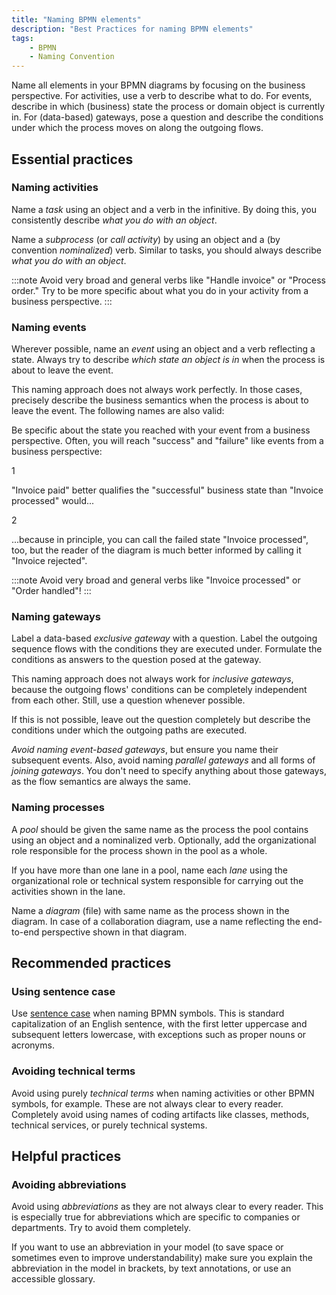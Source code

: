 ```yaml
---
title: "Naming BPMN elements"
description: "Best Practices for naming BPMN elements"
tags:
    - BPMN
    - Naming Convention
---
```


Name all elements in your BPMN diagrams by focusing on the business perspective. For activities, use a verb to describe what to do. For events, describe in which (business) state the process or domain object is currently in. For (data-based) gateways, pose a question and describe the conditions under which the process moves on along the outgoing flows.

## Essential practices

### Naming activities

Name a *task* using an object and a verb in the infinitive. By doing this, you consistently describe *what you do with an object*.

<div bpmn="naming-bpmn-elements-assets/task.bpmn" />

Name a *subprocess* (or *call activity*) by using an object and a  (by convention *nominalized*) verb. Similar to tasks, you should always describe *what you do with an object*.

<div bpmn="naming-bpmn-elements-assets/subprocess.bpmn" />

:::note
Avoid very broad and general verbs like "Handle invoice" or "Process order." Try to be more specific about what you do in your activity from a business perspective.
:::

### Naming events

Wherever possible, name an *event* using an object and a verb reflecting a state. Always try to describe *which state an object is in* when the process is about to leave the event.

<div bpmn="naming-bpmn-elements-assets/event.bpmn" />

This naming approach does not always work perfectly. In those cases, precisely describe the business semantics when the process is about to leave the event. The following names are also valid:

<div bpmn="naming-bpmn-elements-assets/event-alternative.bpmn" />

Be specific about the state you reached with your event from a business perspective. Often, you will reach "success" and "failure" like events from a business perspective:

<div bpmn="naming-bpmn-elements-assets/gateway.bpmn" callouts="invoice_paid, invoice_rejected" />

<span className="callout">1</span>

"Invoice paid" better qualifies the "successful" business state than "Invoice processed" would...

<span className="callout">2</span>

...because in principle, you can call the failed state "Invoice processed", too, but the reader of the diagram is much better informed by calling it "Invoice rejected".

:::note
Avoid very broad and general verbs like "Invoice processed" or "Order handled"!
:::

### Naming gateways

Label a data-based *exclusive gateway* with a question. Label the outgoing sequence flows with the conditions they are executed under. Formulate the conditions as answers to the question posed at the gateway.

<div bpmn="naming-bpmn-elements-assets/gateway.bpmn" />

This naming approach does not always work for *inclusive gateways*, because the outgoing flows' conditions can be completely independent from each other. Still, use a question whenever possible.

<div bpmn="naming-bpmn-elements-assets/gateway-inclusive-with-question.bpmn" />

If this is not possible, leave out the question completely but describe the conditions under which the outgoing paths are executed.

<div bpmn="naming-bpmn-elements-assets/gateway-inclusive-without-question.bpmn" />

*Avoid naming event-based gateways*, but ensure you name their subsequent events. Also, avoid naming *parallel gateways* and all forms of *joining gateways*. You don't need to specify anything about those gateways, as the flow semantics are always the same.

### Naming processes

A *pool* should be given the same name as the process the pool contains using an object and a nominalized verb. Optionally, add the organizational role responsible for the process shown in the pool as a whole.

<div bpmn="naming-bpmn-elements-assets/pool.bpmn" />

If you have more than one lane in a pool, name each *lane* using the organizational role or technical system responsible for carrying out the activities shown in the lane.

<div bpmn="naming-bpmn-elements-assets/lane.bpmn" />

Name a *diagram* (file) with same name as the process shown in the diagram. In case of a collaboration diagram, use a name reflecting the end-to-end perspective shown in that diagram.

## Recommended practices

### Using sentence case

Use [sentence case](https://en.wiktionary.org/wiki/sentence_case) when naming BPMN symbols. This is standard capitalization of an English sentence, with the first letter uppercase and subsequent letters lowercase, with exceptions such as proper nouns or acronyms.

<div bpmn="naming-bpmn-elements-assets/lane.bpmn" />

### Avoiding technical terms

Avoid using purely *technical terms* when naming activities or other BPMN symbols, for example. These are not always clear to every reader. Completely avoid using names of coding artifacts like classes, methods, technical services, or purely technical systems.

## Helpful practices

### Avoiding abbreviations

Avoid using *abbreviations* as they are not always clear to every reader. This is especially true for abbreviations which are specific to companies or departments. Try to avoid them completely.

If you want to use an abbreviation in your model (to save space or sometimes even to improve understandability) make sure you explain the abbreviation in the model in brackets, by text annotations, or use an accessible glossary.